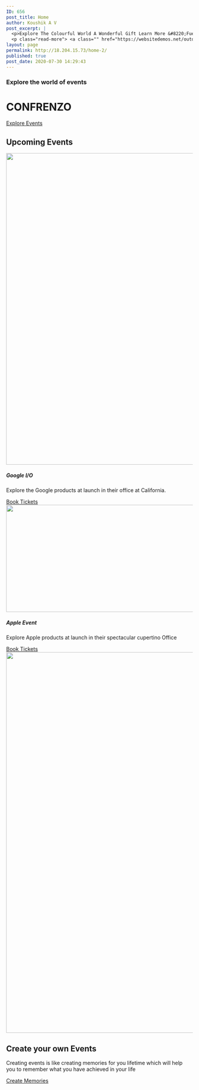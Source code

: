```yaml
---
ID: 656
post_title: Home
author: Koushik A V
post_excerpt: |
  <p>Explore The Colourful World A Wonderful Gift Learn More &#8220;Fuerat aestu carentem habentia spectent tonitrua mutastis locavit liberioris.&#8221; &#8211; Adam Sendler Upcoming Events Everest Camp Trek Fuerat aestu carentem habentia spectent tonitrua mutastis locavit liberioris inistra possedit. Learn More Walking Holidays Fuerat aestu carentem habentia spectent tonitrua mutastis locavit liberioris inistra possedit. Learn More Explore &hellip;</p>
  <p class="read-more"> <a class="" href="https://websitedemos.net/outdoor-adventure-02/"> <span class="screen-reader-text">Home</span> Read More &raquo;</a></p>
layout: page
permalink: http://18.204.15.73/home-2/
published: true
post_date: 2020-07-30 14:29:43
---
```

<h3>Explore the world of events</h3>		
			<h1>CONFRENZO</h1>		
			<a href="http://18.204.15.73/performers/" role="button">
						Explore Events
					</a>
			<h2>Upcoming Events</h2>		
										<img width="1600" height="838" src="http://18.204.15.73/wp-content/uploads/2020/07/google-launch.jpeg" alt="" srcset="http://18.204.15.73/wp-content/uploads/2020/07/google-launch.jpeg 1600w, http://18.204.15.73/wp-content/uploads/2020/07/google-launch-300x157.jpeg 300w, http://18.204.15.73/wp-content/uploads/2020/07/google-launch-1024x536.jpeg 1024w, http://18.204.15.73/wp-content/uploads/2020/07/google-launch-768x402.jpeg 768w, http://18.204.15.73/wp-content/uploads/2020/07/google-launch-1536x804.jpeg 1536w" sizes="(max-width: 1600px) 100vw, 1600px" />											
			<h5>Google I/O </h5><p>Explore the Google products at launch in their office at California. </p>		
			<a href="#" role="button">
						Book Tickets
					</a>
										<img width="512" height="288" src="http://18.204.15.73/wp-content/uploads/2020/07/apple-launch.jpg" alt="" srcset="http://18.204.15.73/wp-content/uploads/2020/07/apple-launch.jpg 512w, http://18.204.15.73/wp-content/uploads/2020/07/apple-launch-300x169.jpg 300w" sizes="(max-width: 512px) 100vw, 512px" />											
			<h5>Apple Event</h5><p>Explore Apple products at launch in their spectacular cupertino Office</p>		
			<a href="#" role="button">
						Book Tickets
					</a>
										<img width="1024" height="1024" src="http://18.204.15.73/wp-content/uploads/2020/07/78789824-create-memories-inspirational-poster-1024x1024.jpg" alt="" srcset="http://18.204.15.73/wp-content/uploads/2020/07/78789824-create-memories-inspirational-poster-1024x1024.jpg 1024w, http://18.204.15.73/wp-content/uploads/2020/07/78789824-create-memories-inspirational-poster-300x300.jpg 300w, http://18.204.15.73/wp-content/uploads/2020/07/78789824-create-memories-inspirational-poster-150x150.jpg 150w, http://18.204.15.73/wp-content/uploads/2020/07/78789824-create-memories-inspirational-poster-768x768.jpg 768w, http://18.204.15.73/wp-content/uploads/2020/07/78789824-create-memories-inspirational-poster.jpg 1300w" sizes="(max-width: 1024px) 100vw, 1024px" />											
			<h2>Create your own Events</h2>		
		<p>Creating events is like creating memories for you lifetime which will help you to remember what you have achieved in your life</p>		
			<a href="#" role="button">
						Create Memories
					</a>